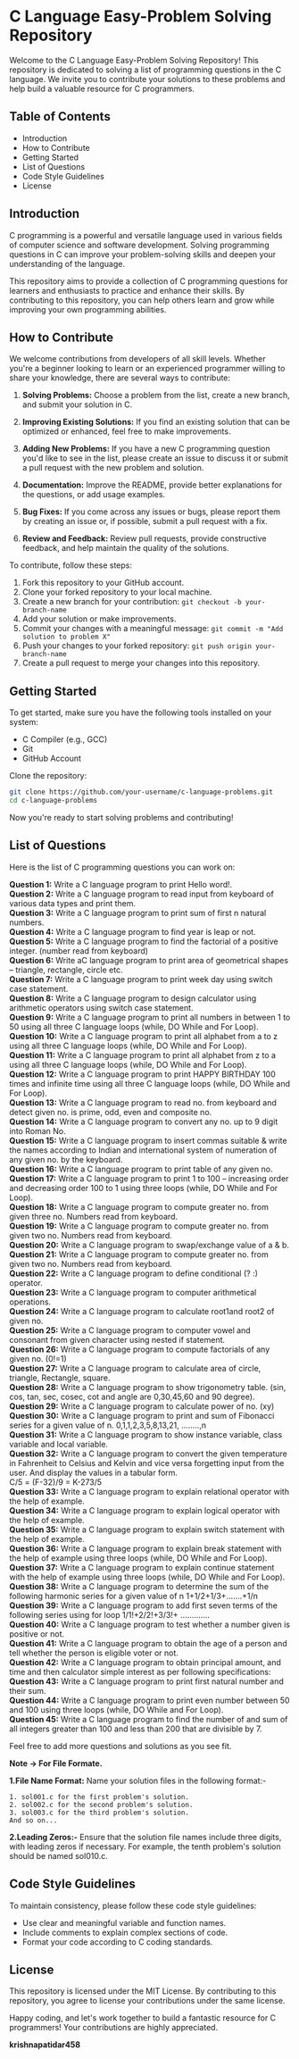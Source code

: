 # C Language Easy-Problem Solving Repository

Welcome to the C Language Easy-Problem Solving Repository! This repository is dedicated to solving a list of programming questions in the C language. We invite you to contribute your solutions to these problems and help build a valuable resource for C programmers.

## Table of Contents

- Introduction
- How to Contribute
- Getting Started
- List of Questions
- Code Style Guidelines
- License

## Introduction

C programming is a powerful and versatile language used in various fields of computer science and software development. Solving programming questions in C can improve your problem-solving skills and deepen your understanding of the language.

This repository aims to provide a collection of C programming questions for learners and enthusiasts to practice and enhance their skills. By contributing to this repository, you can help others learn and grow while improving your own programming abilities.

## How to Contribute

We welcome contributions from developers of all skill levels. Whether you're a beginner looking to learn or an experienced programmer willing to share your knowledge, there are several ways to contribute:

1. **Solving Problems:** Choose a problem from the list, create a new branch, and submit your solution in C.

2. **Improving Existing Solutions:** If you find an existing solution that can be optimized or enhanced, feel free to make improvements.

3. **Adding New Problems:** If you have a new C programming question you'd like to see in the list, please create an issue to discuss it or submit a pull request with the new problem and solution.

4. **Documentation:** Improve the README, provide better explanations for the questions, or add usage examples.

5. **Bug Fixes:** If you come across any issues or bugs, please report them by creating an issue or, if possible, submit a pull request with a fix.

6. **Review and Feedback:** Review pull requests, provide constructive feedback, and help maintain the quality of the solutions.

To contribute, follow these steps:

1. Fork this repository to your GitHub account.
2. Clone your forked repository to your local machine.
3. Create a new branch for your contribution: `git checkout -b your-branch-name`
4. Add your solution or make improvements.
5. Commit your changes with a meaningful message: `git commit -m "Add solution to problem X"`
6. Push your changes to your forked repository: `git push origin your-branch-name`
7. Create a pull request to merge your changes into this repository.

## Getting Started

To get started, make sure you have the following tools installed on your system:

- C Compiler (e.g., GCC)
- Git
- GitHub Account

Clone the repository:

```bash
git clone https://github.com/your-username/c-language-problems.git
cd c-language-problems
```

Now you're ready to start solving problems and contributing!

## List of Questions

Here is the list of C programming questions you can work on:

**Question 1:** Write a C language program to print Hello word!.\
**Question 2:** Write a C language program to read input from 
keyboard of various data types and print them.\
**Question 3:** Write a C language program to print sum of first n natural numbers.\
**Question 4:** Write a C language program to find year is leap or not.\
**Question 5:** Write a C language program to find the factorial of a positive integer. (number read from keyboard)\
**Question 6:** Write aC language program to print area of geometrical shapes – triangle, rectangle, circle etc.\
**Question 7:** Write a C language program to print week day using switch case statement.\
**Question 8:** Write a C language program to design calculator using arithmetic operators using switch case statement. \
**Question 9:** Write a C language program to print all numbers in between 1 to 50 using all three C language loops (while, DO While and For Loop).\
**Question 10:** Write a C language program to print all alphabet from a to z using all three C language loops (while, DO While and For Loop). \
**Question 11:** Write a C language program to print all alphabet 
from z to a using all three C language loops (while, DO While and For Loop). \
**Question 12:** Write a C language program to print HAPPY BIRTHDAY 100 times and infinite time using all three C language loops (while, DO While and For 
Loop).\
**Question 13:** Write a  C language program to read no. from keyboard and detect given no. is prime, odd, even and composite no.\
**Question 14:** Write a C language program to convert any no. up 
to 9 digit into Roman No.\
**Question 15:** Write a  C language program to insert commas suitable & write the names according to Indian and international system of numeration of any given no. by the keyboard.\
**Question 16:** Write a C language program to print table of any given no.\
**Question 17:** Write a C language program to print 1 to 100 – 
increasing order and decreasing order 100 to 1 using three loops (while, DO 
While and For Loop).\
**Question 18:** Write a  C language program to compute greater 
no. from given three no. Numbers read from keyboard.\
**Question 19:** Write a C language program to compute greater no. from given two no. Numbers read from keyboard.\
**Question 20:** Write a C language program to swap/exchange value of a & b.\
**Question 21:** Write a  C language program to compute greater no. from given two no. Numbers read from keyboard. \
**Question 22:** Write a C language program to define conditional (? :) operator. \
**Question 23:** Write a C language program to computer 
arithmetical operations.\
**Question 24:** Write a C language program to calculate root1and 
root2 of given no. \
**Question 25:** Write a C language program to computer vowel 
and consonant from given character using nested if statement. \
**Question 26:** Write a C language program to compute factorials 
of any given no. (0!=1)\
**Question 27:** Write a C language program to calculate area of 
circle, triangle, Rectangle, square.\
**Question 28:** Write a C language program to show trigonometry 
table. (sin, cos, tan, sec, cosec, cot and angle are 0,30,45,60 and 90 degree). \
**Question 29:** Write a C language program to calculate power of 
no. (xy) \
**Question 30:** Write a C language program to print and sum of 
Fibonacci series for a given value of n.
0,1,1,2,3,5,8,13,21, ……..,n \
**Question 31:** Write a C language program to show instance 
variable, class variable and local variable. 
\
**Question 32:** Write a C language program to convert the given 
temperature in Fahrenheit to Celsius and Kelvin and vice versa forgetting input 
from the user. And display the values in a tabular form.\
C/5 = (F-32)/9 = K-273/5\
**Question 33:** Write a C language program to explain relational 
operator with the help of example.\
**Question 34:** Write a C language program to explain logical 
operator with the help of example.\
**Question 35:** Write a C language program to explain switch 
statement with the help of example.\
**Question 36:** Write a C language program to explain break 
statement with the help of example using three loops (while, DO While and For 
Loop).\
**Question 37:** Write a C language program to explain continue statement with the help of example using three loops (while, DO While and For 
Loop).
**Question 38:** Write a  C language program to determine the sum 
of the following harmonic series for a given value of n 
1+1/2+1/3+…….+1/n \
**Question 39:** Write a C language program to add first seven 
terms of the following series using for loop 
1/1!+2/2!+3/3!+ …………. \
**Question 40:** Write a C language program to test whether a 
number given is positive or not. \
**Question 41:** Write a C language program to obtain the age of a 
person and tell whether the person is eligible voter or not. \
**Question 42:** Write a C language program to obtain principal 
amount, and time and then calculator simple interest as per following 
specifications: \
**Question 43:** Write a C language program to print first natural 
number and their sum.\
**Question 44:** Write a C language program to print even number 
between 50 and 100 using three loops (while, DO While and For Loop). \
**Question 45:** Write a C language program to find the number of 
and sum of all integers greater than 100 and less than 200 that are divisible by 7.

Feel free to add more questions and solutions as you see fit.

**Note -> For File Formate.**

**1.File Name Format:** Name your solution files in the following format:-

    1. sol001.c for the first problem's solution.
    2. sol002.c for the second problem's solution.
    3. sol003.c for the third problem's solution.
    And so on...
**2.Leading Zeros:-** Ensure that the solution file names include three digits, with leading zeros if necessary. For example, the tenth problem's solution should be named sol010.c.

## Code Style Guidelines

To maintain consistency, please follow these code style guidelines:

- Use clear and meaningful variable and function names.
- Include comments to explain complex sections of code.
- Format your code according to C coding standards.

## License

This repository is licensed under the MIT License. By contributing to this repository, you agree to license your contributions under the same license.

Happy coding, and let's work together to build a fantastic resource for C programmers! Your contributions are highly appreciated.

**krishnapatidar458**